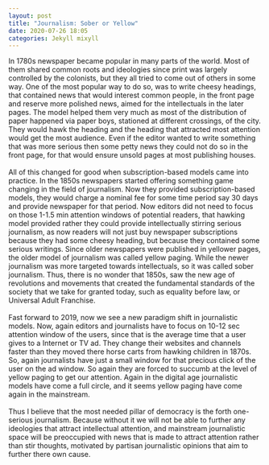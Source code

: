 ```yaml
---
layout: post
title: "Journalism: Sober or Yellow"
date: 2020-07-26 18:05
categories: Jekyll mixyll
---
```


In 1780s newspaper became popular in many parts of the world. Most of them shared common roots and ideologies since print was largely controlled by the colonists, but they all tried to come out of others in some way. One of the most popular way to do so, was to write cheesy headings, that contained news that would interest common people, in the front page and reserve more polished news, aimed for the intellectuals in the later pages. The model helped them very much as most of the distribution of paper happened via paper boys, stationed at different crossings, of the city. They would hawk the heading and the heading that attracted most attention would get the most audience. Even if the editor wanted to write something that was more serious then some petty news they could not do so in the front page, for that would ensure unsold pages at most publishing houses.
<br><br>
All of this changed for good when subscription-based models came into practice. In the 1850s newspapers started offering something game changing in the field of journalism. Now they provided subscription-based models, they would charge a nominal fee for some time period say 30 days and provide newspaper for that period. Now editors did not need to focus on those 1-1.5 min attention windows of potential readers, that hawking model provided rather they could provide intellectually stirring serious journalism, as now readers will not just buy newspaper subscriptions because they had some cheesy heading, but because they contained some serious writings. Since older newspapers were published in yellower pages, the older model of journalism was called yellow paging. While the newer journalism was more targeted towards intellectuals, so it was called sober journalism. Thus, there is no wonder that 1850s, saw the new age of revolutions and movements that created the fundamental standards of the society that we take for granted today, such as equality before law, or Universal Adult Franchise.
<br><br>
Fast forward to 2019, now we see a new paradigm shift in journalistic models. Now, again editors and journalists have to focus on 10-12 sec attention window of the users, since that is the average time that a user gives to a Internet or TV ad. They change their websites and channels faster than they moved there horse carts from hawking children in 1870s. So, again journalists have just a small window for that precious click of the user on the ad window. So again they are forced to succumb at the level of yellow paging to get our attention. Again in the digital age journalistic models have come a full circle, and it seems yellow paging have come again in the mainstream.
<br><br>
Thus I believe that the most needed pillar of democracy is the forth one-serious journalism. Because without it we will not be able to further any ideologies that attract intellectual attention, and mainstream journalistic space will be preoccupied with news that is made to attract attention rather than stir thoughts, motivated by partisan journalistic opinions that aim to further there own cause.
